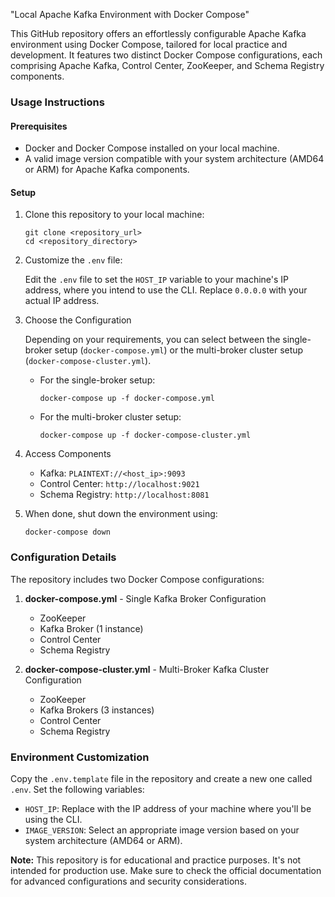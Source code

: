"Local Apache Kafka Environment with Docker Compose"

This GitHub repository offers an effortlessly configurable Apache Kafka environment using Docker Compose, tailored for local practice and development. It features two distinct Docker Compose configurations, each comprising Apache Kafka, Control Center, ZooKeeper, and Schema Registry components.

### Usage Instructions

#### Prerequisites

- Docker and Docker Compose installed on your local machine.
- A valid image version compatible with your system architecture (AMD64 or ARM) for Apache Kafka components.

#### Setup

1. Clone this repository to your local machine:

   ```
   git clone <repository_url>
   cd <repository_directory>
   ```

2. Customize the `.env` file:

   Edit the `.env` file to set the `HOST_IP` variable to your machine's IP address, where you intend to use the CLI. Replace `0.0.0.0` with your actual IP address.

3. Choose the Configuration

   Depending on your requirements, you can select between the single-broker setup (`docker-compose.yml`) or the multi-broker cluster setup (`docker-compose-cluster.yml`).

   - For the single-broker setup:

     ```
     docker-compose up -f docker-compose.yml
     ```

   - For the multi-broker cluster setup:

     ```
     docker-compose up -f docker-compose-cluster.yml
     ```

4. Access Components

   - Kafka: `PLAINTEXT://<host_ip>:9093`
   - Control Center: `http://localhost:9021`
   - Schema Registry: `http://localhost:8081`

5. When done, shut down the environment using:

   ```
   docker-compose down
   ```

### Configuration Details

The repository includes two Docker Compose configurations:

1. **docker-compose.yml** - Single Kafka Broker Configuration
   - ZooKeeper
   - Kafka Broker (1 instance)
   - Control Center
   - Schema Registry

2. **docker-compose-cluster.yml** - Multi-Broker Kafka Cluster Configuration
   - ZooKeeper
   - Kafka Brokers (3 instances)
   - Control Center
   - Schema Registry

### Environment Customization

Copy the `.env.template` file in the repository and create a new one called `.env`. Set the following variables:

- `HOST_IP`: Replace with the IP address of your machine where you'll be using the CLI.
- `IMAGE_VERSION`: Select an appropriate image version based on your system architecture (AMD64 or ARM).

**Note:** This repository is for educational and practice purposes. It's not intended for production use. Make sure to check the official documentation for advanced configurations and security considerations.

